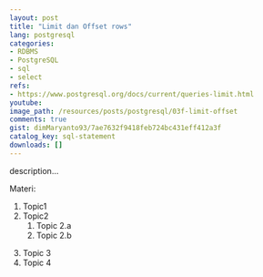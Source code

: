 ```yaml
---
layout: post
title: "Limit dan Offset rows"
lang: postgresql
categories:
- RDBMS
- PostgreSQL
- sql
- select
refs: 
- https://www.postgresql.org/docs/current/queries-limit.html
youtube: 
image_path: /resources/posts/postgresql/03f-limit-offset
comments: true
gist: dimMaryanto93/7ae7632f9418feb724bc431eff412a3f
catalog_key: sql-statement
downloads: []
---
```



description...

Materi: 

1. Topic1
2. Topic2
    1. Topic 2.a
    2. Topic 2.b
<!--more-->
3. Topic 3
4. Topic 4